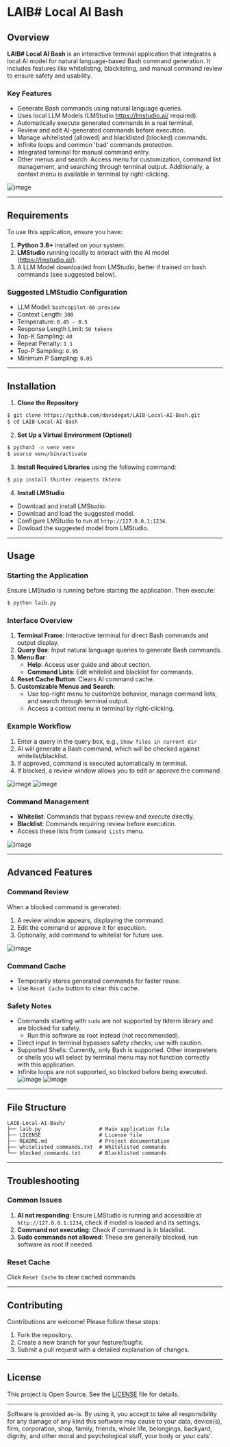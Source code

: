 # LAIB# Local AI Bash

## Overview
**LAIB# Local AI Bash** is an interactive terminal application that integrates a local AI model for natural language-based Bash command generation. It includes features like whitelisting, blacklisting, and manual command review to ensure safety and usability.

### Key Features
- Generate Bash commands using natural language queries.
- Uses local LLM Models (LMStudio https://lmstudio.ai/ required).
- Automatically execute generated commands in a real terminal.
- Review and edit AI-generated commands before execution.
- Manage whitelisted (allowed) and blacklisted (blocked) commands.
- Infinite loops and common 'bad' commands protection.
- Integrated terminal for manual command entry.
- Other menus and search: Access menu for customization, command list management, and searching through terminal output. Additionally, a context menu is available in terminal by right-clicking.

![image](https://github.com/user-attachments/assets/e7458583-bca2-4b9b-92c0-fe498d94bbfc)

---

## Requirements
To use this application, ensure you have:

1. **Python 3.8+** installed on your system.
2. **LMStudio** running locally to interact with the AI model (https://lmstudio.ai/).
3. A LLM Model downloaded from LMStudio, better if trained on bash commands (see suggested below).

### Suggested LMStudio Configuration
- LLM Model: `bashcopilot-6b-preview`
- Context Length: `300`
- Temperature: `0.45 - 0.5`
- Response Length Limit: `50 tokens`
- Top-K Sampling: `40`
- Repeat Penalty: `1.1`
- Top-P Sampling: `0.95`
- Minimum P Sampling: `0.05`

---

## Installation

1. **Clone the Repository**
```bash
$ git clone https://github.com/davidegat/LAIB-Local-AI-Bash.git
$ cd LAIB-Local-AI-Bash
```

2. **Set Up a Virtual Environment (Optional)**
```bash
$ python3 -m venv venv
$ source venv/bin/activate
```

3. **Install Required Libraries**
using the following command:
```bash
$ pip install tkinter requests tkterm
```

4. **Install LMStudio**
- Download and install LMStudio.
- Download and load the suggested model.
- Configure LMStudio to run at `http://127.0.0.1:1234`.
- Dowload the suggested model from LMStudio.

---

## Usage

### Starting the Application
Ensure LMStudio is running before starting the application. Then execute:
```bash
$ python laib.py
```

### Interface Overview
1. **Terminal Frame**: Interactive terminal for direct Bash commands and output display.
2. **Query Box**: Input natural language queries to generate Bash commands.
3. **Menu Bar**:
   - **Help**: Access user guide and about section.
   - **Command Lists**: Edit whitelist and blacklist for commands.
4. **Reset Cache Button**: Clears AI command cache.
5. **Customizable Menus and Search**:
   - Use top-right menu to customize behavior, manage command lists, and search through terminal output.
   - Access a context menu in terminal by right-clicking.

### Example Workflow
1. Enter a query in the query box, e.g., `Show files in current dir`
2. AI will generate a Bash command, which will be checked against whitelist/blacklist.
3. If approved, command is executed automatically in terminal.
4. If blocked, a review window allows you to edit or approve the command.

![image](https://github.com/user-attachments/assets/35ed6b85-2220-40d2-a8e6-765fbc0a3855)
![image](https://github.com/user-attachments/assets/81f21432-f33b-40fd-a357-6e037195a493)


### Command Management
- **Whitelist**: Commands that bypass review and execute directly.
- **Blacklist**: Commands requiring review before execution.
- Access these lists from `Command Lists` menu.

![image](https://github.com/user-attachments/assets/35948968-dd64-40bd-b354-e2a73f896439)

---

## Advanced Features

### Command Review
When a blocked command is generated:
1. A review window appears, displaying the command.
2. Edit the command or approve it for execution.
3. Optionally, add command to whitelist for future use.

![image](https://github.com/user-attachments/assets/97638461-9432-4c45-b805-ffc46718d8d8)

### Command Cache
- Temporarily stores generated commands for faster reuse.
- Use `Reset Cache` button to clear this cache.

### Safety Notes
- Commands starting with `sudo` are not supported by tkterm library and are blocked for safety.
   - Run this software as root instead (not recommended).
- Direct input in terminal bypasses safety checks; use with caution.
- Supported Shells: Currently, only Bash is supported. Other interpreters or shells you will select by terminal menu may not function correctly with this application.
- Infinite loops are not supported, so blocked before being executed.
![image](https://github.com/user-attachments/assets/63e7c2be-7992-4a89-903f-2bdd12e781f5)
![image](https://github.com/user-attachments/assets/3cbd3a13-11a3-4e78-b91c-123064a4383e)

---

## File Structure

```plaintext
LAIB-Local-AI-Bash/
├── laib.py                   # Main application file
├── LICENSE                   # License file
├── README.md                 # Project documentation
├── whitelisted_commands.txt  # Whitelisted commands
└── blocked_commands.txt      # Blacklisted commands

```

---

## Troubleshooting

### Common Issues
1. **AI not responding**: Ensure LMStudio is running and accessible at `http://127.0.0.1:1234`, check if model is loaded and its settings.
2. **Command not executing**: Check if command is in blacklist.
3. **Sudo commands not allowed**: These are generally blocked, run software as root if needed.

### Reset Cache
Click `Reset Cache` to clear cached commands.

---

## Contributing
Contributions are welcome! Please follow these steps:
1. Fork the repository.
2. Create a new branch for your feature/bugfix.
3. Submit a pull request with a detailed explanation of changes.

---

## License
This project is Open Source. See the [LICENSE](LICENSE) file for details.

---

Software is provided as-is. By using it, you accept to take all responsibility for any damage of any kind this software may cause to your data, device(s), firm, corporation, shop, family, friends, whole life, belongings, backyard, dignity, and other moral and psychological stuff, your body or your cats'.
